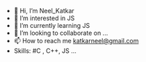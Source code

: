 - 👋 Hi, I’m Neel_Katkar
- 👀 I’m interested in JS
- 🌱 I’m currently learning JS
- 💞️ I’m looking to collaborate on ...
- 📫 How to reach me katkarneel@gmail.com
- Skills:  #C , C++, JS ... 

<!---
neel0390/neel0390 is a ✨ special ✨ repository because its `README.md` (this file) appears on your GitHub profile.
You can click the Preview link to take a look at your changes.
--->
